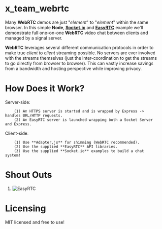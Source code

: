 # x_team_webrtc

Many **WebRTC** demos are just "*element*" to "*element*" within the same browser. In this simple **Node**, <a href="https://socket.io/">**Socket.io**</a> and <a href="http://easyrtc.com/">**EasyRTC**</a> example we'll demonstrate full one-on-one **WebRTC** video chat between clients and managed by a signal server.

**WebRTC** leverages several different communication protocols in order to make true *client* to *client* streaming possible. No servers are
ever involved with the streams themselves (just the inter-coordination to get the streams to go directly from browser to browser). This can vastly increase savings from a bandwidth and hosting perspective while improving privacy.

# How Does it Work?

Server-side:
```
    (1) An HTTPS server is started and is wrapped by Express -> handles URL/HTTP requests.
    (2) An EasyRTC server is launched wrapping both a Socket Server and Express.
```

Client-side:
```
    (1) Use **Adapter.js** for shimming (WebRTC recommended).
    (2) Use the supplied **EasyRTC** API libraries.
    (3) Use the supplied **Socket.io** examples to build a chat system!
```

# Shout Outs

1. ![EasyRTC](https://github.com/priologic/easyrtc/tree/master/server_example)

# Licensing

MIT licensed and free to use!